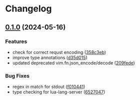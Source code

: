 # Changelog

## [0.1.0](https://github.com/S1M0N38/ai.nvim/compare/v0.0.1...v0.1.0) (2024-05-16)


### Features

* check for correct requst encoding ([358c3eb](https://github.com/S1M0N38/ai.nvim/commit/358c3ebbf952f56c0c951fbf429fb0d8156ba78e))
* improve type annotations ([d35d015](https://github.com/S1M0N38/ai.nvim/commit/d35d015fbe548ac5241c1d20dd00cae895e2d2d1))
* updated deprecated vim.fn.json_encode/decode ([209fede](https://github.com/S1M0N38/ai.nvim/commit/209fedeb523e938f9d53b694bbc81640cbd0d374))


### Bug Fixes

* regex in match for stdout ([f010441](https://github.com/S1M0N38/ai.nvim/commit/f01044159df1e3349a40d44cf0534ee0bd46c0d2))
* type checking for lua-lang-server ([6527047](https://github.com/S1M0N38/ai.nvim/commit/6527047c02be066710eb0387a6d597232ff0cd2e))
